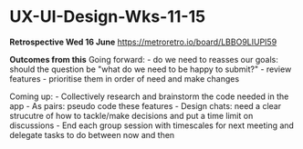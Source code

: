 # UX-UI-Design-Wks-11-15

**Retrospective Wed 16 June**
 https://metroretro.io/board/LBBO9LIUPI59
 
 **Outcomes from this** 
 Going forward:
      - do we need to reasses our goals: should the question be "what do we need to be happy to submit?"
      - review features
      - prioritise them in order of need and make changes
 
 Coming up:
      - Collectively research and brainstorm the code needed in the app 
      - As pairs: pseudo code these features
      - Design chats: need a clear strucutre of how to tackle/make decisions and put a time limit on discussions
      - End each group session with timescales for next meeting and delegate tasks to do between now and then
      
